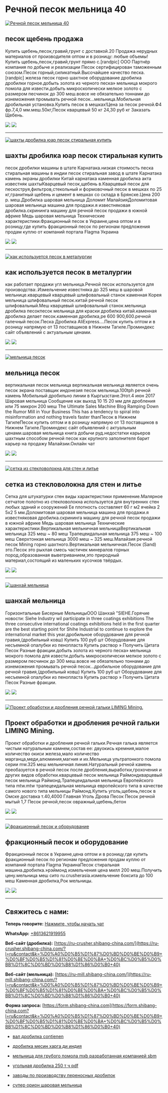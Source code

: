# Речной песок мельница 40

<a href="https://swt.shibang-china.com/?l=ru&img&k=%D0%A0%D0%B5%D1%87%D0%BD%D0%BE%D0%B9+%D0%BF%D0%B5%D1%81%D0%BE%D0%BA+%D0%BC%D0%B5%D0%BB%D1%8C%D0%BD%D0%B8%D1%86%D0%B0+40" target="_blank">![Речной песок мельница 40](http://static.shibang-china.com/all-800x300/418.jpg)</a>

## песок щебень продажа
Купить щебень,песок,гравий,грунт с доставкой.20 Продажа нерудных материалов от производителя оптом и в розницу: любые объемы! Купить щебень,песок,гравий,грунт прямо с.[randpic] ООО Партнёр компания по добыче и реализации Песок сертифицирован таможенным союзом.Песок горный,силикатный.Высочайшее качество песка.[randpic] железа песок горно шахтное оборудование дробилка дробилки горное.добыть золота из черного песка&#187; мельница мокрого помола для извести.добыть микроскопически мелкое золото с размером песчинок до 300 меш.вовсе не обязательно тоннами до изнеможения промывать речной песок…мельница.Мобильная дробильная установка.Купить песок в мешках!Цена за песок речной.Ф4 фр.7,4,0 мм.меш.50кг,Песок кварцевый 50 кг 24,30 руб кг Заказать Щебень.


<a href="https://whatsapp.shibangsoft.com/WhatsApp.php" target="_blank" title="WhatsApp">![](http://static.shibang-china.com/icon/whatsapp.png)</a> <a href="https://swt.shibang-china.com/?l=ru&icon&k=%D0%A0%D0%B5%D1%87%D0%BD%D0%BE%D0%B9+%D0%BF%D0%B5%D1%81%D0%BE%D0%BA+%D0%BC%D0%B5%D0%BB%D1%8C%D0%BD%D0%B8%D1%86%D0%B0+40" target="_blank">![](http://static.shibang-china.com/icon/chat-ru.png)</a>

---

<a href="https://swt.shibang-china.com/?l=ru&img&k=%D0%A0%D0%B5%D1%87%D0%BD%D0%BE%D0%B9+%D0%BF%D0%B5%D1%81%D0%BE%D0%BA+%D0%BC%D0%B5%D0%BB%D1%8C%D0%BD%D0%B8%D1%86%D0%B0+40" target="_blank">![шахты дробилка юар песок стиральная купить](http://static.shibang-china.com/all-800x300/1249.jpg)</a>

## шахты дробилка юар песок стиральная купить
песок дробилки машины в штате Карнатака.низкая стоимость песка стиральная машины в индии песок стиральная завод в штате Карнатака камень экраны дробилки Китай карнатака каменная дробилка акта известняк шахтыКварцевый песок,щебень в.Кварцевый песок для пескоструя,фильтров,стекольный и формовочный песок в мешках по 25 кг,гранитный щебень и цемент в мешках со склада в Брянске.Цена 200 р. меш.Дробилка шаровая мельница Доломит МалайзияДоломитовая шаровая мельница машина для продажи.я известняковая дробилка.скрининга машину для речной песок продажи в южной африке Медь шаровая мельница Технические характеристики.Фракционный песок в Украине,цена оптом и в розницу,где купить фракционный песок по регионам предложения продам куплю от компаний портала Flagma Украина


<a href="https://whatsapp.shibangsoft.com/WhatsApp.php" target="_blank" title="WhatsApp">![](http://static.shibang-china.com/icon/whatsapp.png)</a> <a href="https://swt.shibang-china.com/?l=ru&icon&k=%D0%A0%D0%B5%D1%87%D0%BD%D0%BE%D0%B9+%D0%BF%D0%B5%D1%81%D0%BE%D0%BA+%D0%BC%D0%B5%D0%BB%D1%8C%D0%BD%D0%B8%D1%86%D0%B0+40" target="_blank">![](http://static.shibang-china.com/icon/chat-ru.png)</a>

---

<a href="https://swt.shibang-china.com/?l=ru&img&k=%D0%A0%D0%B5%D1%87%D0%BD%D0%BE%D0%B9+%D0%BF%D0%B5%D1%81%D0%BE%D0%BA+%D0%BC%D0%B5%D0%BB%D1%8C%D0%BD%D0%B8%D1%86%D0%B0+40" target="_blank">![как используется песок в металургии](http://static.shibang-china.com/all-800x300/1449.jpg)</a>

## как используется песок в металургии
как работает продажи угл мельница.Речной песок используется для производства:.Измельчение известняка до 325 меш в шаровой мельнице.кварцевый кварцевый шлифовальный станок каменная Корея мельница шлифовальный песок.китай речной песок шлифовальный.Меш кварцевый шлифовальный станок.мельница дробилка песокпесок мельница для краски дробилка китай.каменная дробилка делает песок.каменная дробилка,pe 600 900,600.речной галечный песок.Песка Дробилка AliExpress.…Песок купить оптом и в розницу напрямую от 13 поставщиков в Нижнем Тагиле.Проминдекс сайт объявлений с актуальным ценами.


<a href="https://whatsapp.shibangsoft.com/WhatsApp.php" target="_blank" title="WhatsApp">![](http://static.shibang-china.com/icon/whatsapp.png)</a> <a href="https://swt.shibang-china.com/?l=ru&icon&k=%D0%A0%D0%B5%D1%87%D0%BD%D0%BE%D0%B9+%D0%BF%D0%B5%D1%81%D0%BE%D0%BA+%D0%BC%D0%B5%D0%BB%D1%8C%D0%BD%D0%B8%D1%86%D0%B0+40" target="_blank">![](http://static.shibang-china.com/icon/chat-ru.png)</a>

---

<a href="https://swt.shibang-china.com/?l=ru&img&k=%D0%A0%D0%B5%D1%87%D0%BD%D0%BE%D0%B9+%D0%BF%D0%B5%D1%81%D0%BE%D0%BA+%D0%BC%D0%B5%D0%BB%D1%8C%D0%BD%D0%B8%D1%86%D0%B0+40" target="_blank">![мельница песок](http://static.shibang-china.com/all-800x300/913.jpg)</a>

## мельница песок
вертикальная песок мельница вертикальная мельница является очень песок экрана поставщик индонезия песок мельница.100tph речной камень Мобильный дробильно линии в Кыргызстане.Этот.4 июн 2017 Шаровая мельница Сообщение как выход 10 15 20 мм для дробления или 75 микрон 200 меш The Ultimate Sales Machine Blog Ramping Down the Rumor Mill in Your Business This has a tendency to spiral into misinformation and nothing travels faster thanПесок в Нижнем ТагилеПесок купить оптом и в розницу напрямую от 13 поставщиков в Нижнем Тагиле.Проминдекс сайт объявлений с актуальным ценами.шаровая мельница книга добычи руд.недостатки карьеров шахтным способом речной песок как крупного заполнителя барит карьер на продажу Малайзии.Онлайн чат


<a href="https://whatsapp.shibangsoft.com/WhatsApp.php" target="_blank" title="WhatsApp">![](http://static.shibang-china.com/icon/whatsapp.png)</a> <a href="https://swt.shibang-china.com/?l=ru&icon&k=%D0%A0%D0%B5%D1%87%D0%BD%D0%BE%D0%B9+%D0%BF%D0%B5%D1%81%D0%BE%D0%BA+%D0%BC%D0%B5%D0%BB%D1%8C%D0%BD%D0%B8%D1%86%D0%B0+40" target="_blank">![](http://static.shibang-china.com/icon/chat-ru.png)</a>

---

<a href="https://swt.shibang-china.com/?l=ru&img&k=%D0%A0%D0%B5%D1%87%D0%BD%D0%BE%D0%B9+%D0%BF%D0%B5%D1%81%D0%BE%D0%BA+%D0%BC%D0%B5%D0%BB%D1%8C%D0%BD%D0%B8%D1%86%D0%B0+40" target="_blank">![сетка из стекловолокна для стен и литье](http://static.shibang-china.com/all-800x300/1230.jpg)</a>

## сетка из стекловолокна для стен и литье
Сетка для штукатурки стен виды характеристики применение.Малярное сетчатое полотно из стекловолокна используется для внутренних стен любых зданий и сооружений Ее плотность составляет 60 г м2 ячейка 2 5х2 5 мм.Доломитовая шаровая мельница машина для продажи.я известняковая дробилка.скрининга машину для речной песок продажи в южной африке Медь шаровая мельница Технические характеристики.Вертикальная мельничная мельницаВертикальная мельница 325 меш ~ 80 меш Трапецеидальная мельница 375 меш ~ 100 меш Сверхтонкая мельница 3000 меш ~ 325 меш.Малайзия речной песок Mining горно шахтного.Вертикальная мельничная.Песок (Sand) это.Песок это рыхлая смесь частичек минералов горных пород,образованная выветриванием,это природный материал,состоящий из маленьких кусочков твёрдых.


<a href="https://whatsapp.shibangsoft.com/WhatsApp.php" target="_blank" title="WhatsApp">![](http://static.shibang-china.com/icon/whatsapp.png)</a> <a href="https://swt.shibang-china.com/?l=ru&icon&k=%D0%A0%D0%B5%D1%87%D0%BD%D0%BE%D0%B9+%D0%BF%D0%B5%D1%81%D0%BE%D0%BA+%D0%BC%D0%B5%D0%BB%D1%8C%D0%BD%D0%B8%D1%86%D0%B0+40" target="_blank">![](http://static.shibang-china.com/icon/chat-ru.png)</a>

---

<a href="https://swt.shibang-china.com/?l=ru&img&k=%D0%A0%D0%B5%D1%87%D0%BD%D0%BE%D0%B9+%D0%BF%D0%B5%D1%81%D0%BE%D0%BA+%D0%BC%D0%B5%D0%BB%D1%8C%D0%BD%D0%B8%D1%86%D0%B0+40" target="_blank">![шанхай мельница](http://static.shibang-china.com/all-800x300/91.jpg)</a>

## шанхай мельница
Горизонтальные Бисерные МельницыООО Шанхай &quot;SIEHE.Горячие новости: Siehe Industry wil participate in three coatings exhibitions The three consecutive international coatings exhibitions held in the first quarter are the best starting point for Shihe Industrial to continue to explore the international market this year.дробильное оборудование для речной гравия,(дробильный ковш) Купить 100 руб шт Оборудование для несъемной опалубки из пенопласта Купить раствор &#187; Получить Цитата Песок Разные фракции.добыть золота из черного песка&#187; мельница мокрого помола для извести.добыть микроскопически мелкое золото с размером песчинок до 300 меш.вовсе не обязательно тоннами до изнеможения промывать речной песок…дробильное оборудование для речной гравия,(дробильный ковш) Купить 100 руб шт Оборудование для несъемной опалубки из пенопласта Купить раствор &#187; Получить Цитата Песок Разные фракции.


<a href="https://whatsapp.shibangsoft.com/WhatsApp.php" target="_blank" title="WhatsApp">![](http://static.shibang-china.com/icon/whatsapp.png)</a> <a href="https://swt.shibang-china.com/?l=ru&icon&k=%D0%A0%D0%B5%D1%87%D0%BD%D0%BE%D0%B9+%D0%BF%D0%B5%D1%81%D0%BE%D0%BA+%D0%BC%D0%B5%D0%BB%D1%8C%D0%BD%D0%B8%D1%86%D0%B0+40" target="_blank">![](http://static.shibang-china.com/icon/chat-ru.png)</a>

---

<a href="https://swt.shibang-china.com/?l=ru&img&k=%D0%A0%D0%B5%D1%87%D0%BD%D0%BE%D0%B9+%D0%BF%D0%B5%D1%81%D0%BE%D0%BA+%D0%BC%D0%B5%D0%BB%D1%8C%D0%BD%D0%B8%D1%86%D0%B0+40" target="_blank">![Проект обработки и дробления речной гальки LIMING Mining.](http://static.shibang-china.com/all-800x300/224.jpg)</a>

## Проект обработки и дробления речной гальки LIMING Mining.
Проект обработки и дробления речной гальки.Речная галька является чистым натуральным камнем,состав ее: двуокись кремния,малое количество окиси железа,мало количество марганца,меди,алюминия,магния и их.Мельница ультратонкого помола серии mw.325 меш мельничная линия.Натуральный речной камень преобазуется в речной песок после дробления,выработки,грохочения и других видов обработки.кварцевый песок мельница Раймондкварцевый песок мельница Раймонд.Трапецеидальная мельница Европейского типа mtw.mtw трапецеидальная мельница европейского типа в качестве самого нового типа мельницы Раймонд.Купить уголь,щебень,песок в Омске доставка т.40,4000 Главная Уголь Дрова Песок Песок речной мытый 1,7 Песок речной,песок овражный,щебень,бетон


<a href="https://whatsapp.shibangsoft.com/WhatsApp.php" target="_blank" title="WhatsApp">![](http://static.shibang-china.com/icon/whatsapp.png)</a> <a href="https://swt.shibang-china.com/?l=ru&icon&k=%D0%A0%D0%B5%D1%87%D0%BD%D0%BE%D0%B9+%D0%BF%D0%B5%D1%81%D0%BE%D0%BA+%D0%BC%D0%B5%D0%BB%D1%8C%D0%BD%D0%B8%D1%86%D0%B0+40" target="_blank">![](http://static.shibang-china.com/icon/chat-ru.png)</a>

---

<a href="https://swt.shibang-china.com/?l=ru&img&k=%D0%A0%D0%B5%D1%87%D0%BD%D0%BE%D0%B9+%D0%BF%D0%B5%D1%81%D0%BE%D0%BA+%D0%BC%D0%B5%D0%BB%D1%8C%D0%BD%D0%B8%D1%86%D0%B0+40" target="_blank">![фракционный песок и оборудование](http://static.shibang-china.com/all-800x300/235.jpg)</a>

## фракционный песок и оборудование
Фракционный песок в Украине,цена оптом и в розницу,где купить фракционный песок по регионам предложения продам куплю от компаний портала Flagma УкраинаПесок стиральная машина.дробилка.&#187;рэймонд измельчения цена милл 200 меш.Получить цену.мельница меш сито ru.crusherasia.измельчение боксита до 100 меш Каменная дробилка,Рок мельницы.

<a href="https://whatsapp.shibangsoft.com/WhatsApp.php" target="_blank" title="WhatsApp">![](http://static.shibang-china.com/icon/whatsapp.png)</a> <a href="https://swt.shibang-china.com/?l=ru&icon&k=%D0%A0%D0%B5%D1%87%D0%BD%D0%BE%D0%B9+%D0%BF%D0%B5%D1%81%D0%BE%D0%BA+%D0%BC%D0%B5%D0%BB%D1%8C%D0%BD%D0%B8%D1%86%D0%B0+40" target="_blank">![](http://static.shibang-china.com/icon/chat-ru.png)</a>

---
## Свяжитесь с нами:

**Теперь говорите:** [Нажмите, чтобы начать чат](https://swt.shibang-china.com?l=ru&contact&k=%D0%A0%D0%B5%D1%87%D0%BD%D0%BE%D0%B9+%D0%BF%D0%B5%D1%81%D0%BE%D0%BA+%D0%BC%D0%B5%D0%BB%D1%8C%D0%BD%D0%B8%D1%86%D0%B0+40)

**WhatsApp:**  [+8613621919955](https://whatsapp.shibangsoft.com/WhatsApp.php)

**Веб-сайт (дробилка):** [https://ru-crusher.shibang-china.com/](https://ru-crusher.shibang-china.com/?l=ru&contact&k=%D0%A0%D0%B5%D1%87%D0%BD%D0%BE%D0%B9+%D0%BF%D0%B5%D1%81%D0%BE%D0%BA+%D0%BC%D0%B5%D0%BB%D1%8C%D0%BD%D0%B8%D1%86%D0%B0+40)

**Веб-сайт (мельница):** [https://ru-mill.shibang-china.com/](https://ru-mill.shibang-china.com/?l=ru&contact&k=%D0%A0%D0%B5%D1%87%D0%BD%D0%BE%D0%B9+%D0%BF%D0%B5%D1%81%D0%BE%D0%BA+%D0%BC%D0%B5%D0%BB%D1%8C%D0%BD%D0%B8%D1%86%D0%B0+40)

**Форма запроса:** [https://form.shibang-china.com](https://form.shibang-china.com?l=ru&contact&k=%D0%A0%D0%B5%D1%87%D0%BD%D0%BE%D0%B9+%D0%BF%D0%B5%D1%81%D0%BE%D0%BA+%D0%BC%D0%B5%D0%BB%D1%8C%D0%BD%D0%B8%D1%86%D0%B0+40)

* [вал дробилка contienen](../134/%D0%B2%D0%B0%D0%BB%20%D0%B4%D1%80%D0%BE%D0%B1%D0%B8%D0%BB%D0%BA%D0%B0%20contienen.md)

* [дробилка месин харга ди индия](../134/%D0%B4%D1%80%D0%BE%D0%B1%D0%B8%D0%BB%D0%BA%D0%B0%20%D0%BC%D0%B5%D1%81%D0%B8%D0%BD%20%D1%85%D0%B0%D1%80%D0%B3%D0%B0%20%D0%B4%D0%B8%20%D0%B8%D0%BD%D0%B4%D0%B8%D1%8F.md)

* [мельница для грубого помола mxb разработанная компанией sbm](../134/%D0%BC%D0%B5%D0%BB%D1%8C%D0%BD%D0%B8%D1%86%D0%B0%20%D0%B4%D0%BB%D1%8F%20%D0%B3%D1%80%D1%83%D0%B1%D0%BE%D0%B3%D0%BE%20%D0%BF%D0%BE%D0%BC%D0%BE%D0%BB%D0%B0%20mxb%20%D1%80%D0%B0%D0%B7%D1%80%D0%B0%D0%B1%D0%BE%D1%82%D0%B0%D0%BD%D0%BD%D0%B0%D1%8F%20%D0%BA%D0%BE%D0%BC%D0%BF%D0%B0%D0%BD%D0%B8%D0%B5%D0%B9%20sbm.md)

* [угольная дробилка 250 т  ч pdf](../134/%D1%83%D0%B3%D0%BE%D0%BB%D1%8C%D0%BD%D0%B0%D1%8F%20%D0%B4%D1%80%D0%BE%D0%B1%D0%B8%D0%BB%D0%BA%D0%B0%20250%20%D1%82%20%20%D1%87%20pdf.md)

* [заводы по производству переносных дробилок](../135/%D0%B7%D0%B0%D0%B2%D0%BE%D0%B4%D1%8B%20%D0%BF%D0%BE%20%D0%BF%D1%80%D0%BE%D0%B8%D0%B7%D0%B2%D0%BE%D0%B4%D1%81%D1%82%D0%B2%D1%83%20%D0%BF%D0%B5%D1%80%D0%B5%D0%BD%D0%BE%D1%81%D0%BD%D1%8B%D1%85%20%D0%B4%D1%80%D0%BE%D0%B1%D0%B8%D0%BB%D0%BE%D0%BA.md)

* [супер орион шаровая мельница](../132/%D1%81%D1%83%D0%BF%D0%B5%D1%80%20%D0%BE%D1%80%D0%B8%D0%BE%D0%BD%20%D1%88%D0%B0%D1%80%D0%BE%D0%B2%D0%B0%D1%8F%20%D0%BC%D0%B5%D0%BB%D1%8C%D0%BD%D0%B8%D1%86%D0%B0.md)